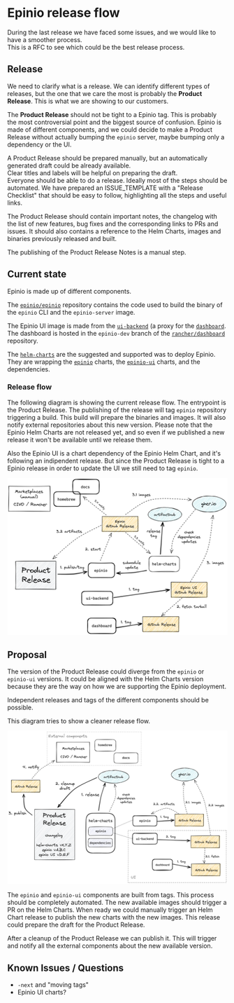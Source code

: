 # Epinio release flow

During the last release we have faced some issues, and we would like to have a smoother process.  
This is a RFC to see which could be the best release process.

## Release

We need to clarify what is a release. We can identify different types of releases, but the one that we care the most is probably the **Product Release**. This is what we are showing to our customers.

The **Product Release** should not be tight to a Epinio tag. This is probably the most controversial point and the biggest source of confusion. Epinio is made of different components, and we could decide to make a Product Release without actually bumping the `epinio` server, maybe bumping only a dependency or the UI.

A Product Release should be prepared manually, but an automatically generated draft could be already available.  
Clear titles and labels will be helpful on preparing the draft.  
Everyone should be able to do a release. Ideally most of the steps should be automated. We have prepared an ISSUE_TEMPLATE with a "Release Checklist" that should be easy to follow, highlighting all the steps and useful links.

The Product Release should contain important notes, the changelog with the list of new features, bug fixes and the corresponding links to PRs and issues.
It should also contains a reference to the Helm Charts, images and binaries previously released and built.

The publishing of the Product Release Notes is a manual step.  


## Current state

Epinio is made up of different components.

The [`epinio/epinio`](https://github.com/epinio/epinio) repository contains the code used to build the binary of the `epinio` CLI and the `epinio-server` image.

The Epinio UI image is made from the [`ui-backend`](https://github.com/epinio/ui-backend) (a proxy for the [`dashboard`](https://github.com/epinio/ui). The dashboard is hosted in the `epinio-dev` branch of the [`rancher/dashboard`](https://github.com/rancher/dashboard) repository.

The [`helm-charts`](https://github.com/epinio/helm-charts) are the suggested and supported was to deploy Epinio. They are wrapping the [`epinio`](https://artifacthub.io/packages/helm/epinio/epinio) charts, the [`epinio-ui`](https://artifacthub.io/packages/helm/epinio/epinio-ui) charts, and the dependencies.


### Release flow

The following diagram is showing the current release flow. The entrypoint is the Product Release. The publishing of the release will tag `epinio` repository triggering a build. This build will prepare the binaries and images. It will also notify external repositories about this new version. Please note that the Epinio Helm Charts are not released yet, and so even if we published a new release it won't be available until we release them.  

Also the Epinio UI is a chart dependency of the Epinio Helm Chart, and it's following an indipendent release. But since the Product Release is tight to a Epinio release in order to update the UI we still need to tag `epinio`.

![current-release](current-release.png)


## Proposal

The version of the Product Release could diverge from the `epinio` or `epinio-ui` versions. It could be aligned with the Helm Charts version because they are the way on how we are supporting the Epinio deployment.

Independent releases and tags of the different components should be possible.

This diagram tries to show a cleaner release flow.

![future-release](future-release.png)

The `epinio` and `epinio-ui` components are built from tags. This process should be completely automated. The new available images should trigger a PR on the Helm Charts. When ready we could manually trigger an Helm Chart release to publish the new charts with the new images. This release could prepare the draft for the Product Release.

After a cleanup of the Product Release we can publish it. This will trigger and notify all the external components about the new available version.

## Known Issues / Questions

- `-next` and "moving tags"
- Epinio UI charts?
